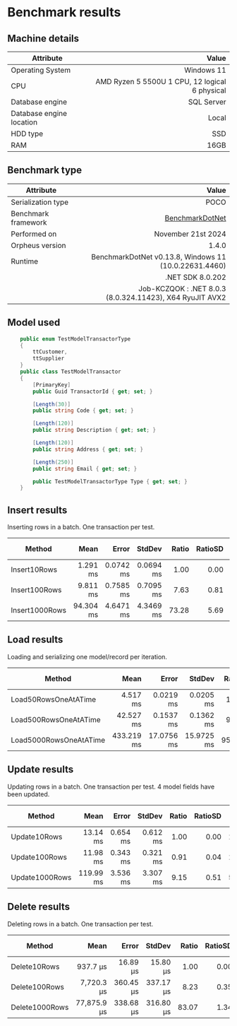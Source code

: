 ﻿# Benchmark results
 
## Machine details 
 |Attribute                 | Value      |
 |---------------           |-----------:|
 |Operating System          |Windows 11  |
 |CPU                       |AMD Ryzen 5 5500U 1 CPU, 12 logical 6 physical|
 |Database engine           |SQL Server  |
 |Database engine location  |Local       |
 |HDD type                  |SSD         |
 |RAM                       |16GB         |

## Benchmark type
 |Attribute                 | Value      |
 |---------------           |-----------:|
 |Serialization type        |POCO        |
 |Benchmark framework       |[BenchmarkDotNet](https://github.com/dotnet/BenchmarkDotNet)|
 |Performed on              |November 21st 2024|
 |Orpheus version           |1.4.0|
 |Runtime                   |BenchmarkDotNet v0.13.8, Windows 11 (10.0.22631.4460)|
 |                          |.NET SDK 8.0.202|
 |                          | Job-KCZQOK : .NET 8.0.3 (8.0.324.11423), X64 RyuJIT AVX2|

## Model used
```csharp
    public enum TestModelTransactorType
    {
        ttCustomer,
        ttSupplier
    }
    public class TestModelTransactor
    {
        [PrimaryKey]
        public Guid TransactorId { get; set; }

        [Length(30)]
        public string Code { get; set; }

        [Length(120)]
        public string Description { get; set; }

        [Length(120)]
        public string Address { get; set; }

        [Length(250)]
        public string Email { get; set; }

        public TestModelTransactorType Type { get; set; }
    }
```

## Insert results
Inserting rows in a batch. One transaction per test.

| Method         | Mean      | Error     | StdDev    | Ratio | RatioSD | Gen0     | Gen1     | Allocated | Alloc Ratio |
|--------------- |----------:|----------:|----------:|------:|--------:|---------:|---------:|----------:|------------:|
| Insert10Rows   |  1.291 ms | 0.0742 ms | 0.0694 ms |  1.00 |    0.00 |  23.4375 |        - |  52.96 KB |        1.00 |
| Insert100Rows  |  9.811 ms | 0.7585 ms | 0.7095 ms |  7.63 |    0.81 | 171.8750 |        - | 365.26 KB |        6.90 |
| Insert1000Rows | 94.304 ms | 4.6471 ms | 4.3469 ms | 73.28 |    5.69 | 666.6667 | 333.3333 | 3574.1 KB |       67.48 |

## Load results
Loading and serializing one model/record per iteration. 

| Method                 | Mean       | Error      | StdDev     | Ratio | RatioSD | Gen0       | Allocated   | Alloc Ratio |
|----------------------- |-----------:|-----------:|-----------:|------:|--------:|-----------:|------------:|------------:|
| Load50RowsOneAtATime   |   4.517 ms |  0.0219 ms |  0.0205 ms |  1.00 |    0.00 |   117.1875 |   254.07 KB |        1.00 |
| Load500RowsOneAtATime  |  42.527 ms |  0.1537 ms |  0.1362 ms |  9.41 |    0.05 |  1230.7692 |  2540.65 KB |       10.00 |
| Load5000RowsOneAtATime | 433.219 ms | 17.0756 ms | 15.9725 ms | 95.90 |    3.47 | 12250.0000 | 25406.77 KB |      100.00 |

## Update results
Updating rows in a batch. One transaction per test. 4 model fields have been updated.

| Method         | Mean      | Error    | StdDev   | Ratio | RatioSD | Gen0     | Gen1     | Allocated  | Alloc Ratio |
|--------------- |----------:|---------:|---------:|------:|--------:|---------:|---------:|-----------:|------------:|
| Update10Rows   |  13.14 ms | 0.654 ms | 0.612 ms |  1.00 |    0.00 | 156.2500 |        - |  345.05 KB |        1.00 |
| Update100Rows  |  11.98 ms | 0.343 ms | 0.321 ms |  0.91 |    0.04 | 156.2500 |        - |  345.05 KB |        1.00 |
| Update1000Rows | 119.99 ms | 3.536 ms | 3.307 ms |  9.15 |    0.51 | 500.0000 | 250.0000 | 3446.09 KB |        9.99 |

## Delete results
Deleting rows in a batch. One transaction per test.

| Method         | Mean        | Error     | StdDev    | Ratio | RatioSD | Gen0     | Allocated | Alloc Ratio |
|--------------- |------------:|----------:|----------:|------:|--------:|---------:|----------:|------------:|
| Delete10Rows   |    937.7 μs |  16.89 μs |  15.80 μs |  1.00 |    0.00 |   3.9063 |   8.68 KB |        1.00 |
| Delete100Rows  |  7,720.3 μs | 360.45 μs | 337.17 μs |  8.23 |    0.35 |  31.2500 |  82.53 KB |        9.51 |
| Delete1000Rows | 77,875.9 μs | 338.68 μs | 316.80 μs | 83.07 |    1.34 | 142.8571 | 820.94 KB |       94.56 |
